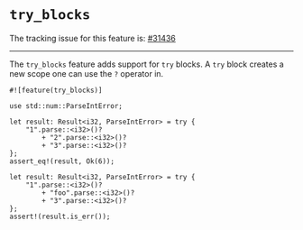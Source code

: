 # `try_blocks`

The tracking issue for this feature is: [#31436]

[#31436]: https://github.com/rust-lang/rust/issues/31436

------------------------

The `try_blocks` feature adds support for `try` blocks. A `try`
block creates a new scope one can use the `?` operator in.

```rust,edition2018
#![feature(try_blocks)]

use std::num::ParseIntError;

let result: Result<i32, ParseIntError> = try {
    "1".parse::<i32>()?
        + "2".parse::<i32>()?
        + "3".parse::<i32>()?
};
assert_eq!(result, Ok(6));

let result: Result<i32, ParseIntError> = try {
    "1".parse::<i32>()?
        + "foo".parse::<i32>()?
        + "3".parse::<i32>()?
};
assert!(result.is_err());
```
